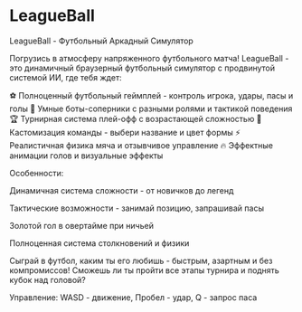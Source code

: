 # LeagueBall
LeagueBall - Футбольный Аркадный Симулятор

Погрузись в атмосферу напряженного футбольного матча! LeagueBall - это динамичный браузерный футбольный симулятор с продвинутой системой ИИ, где тебя ждет:


⚽ Полноценный футбольный геймплей - контроль игрока, удары, пасы и голы
🤖 Умные боты-соперники с разными ролями и тактикой поведения
🏆 Турнирная система плей-офф с возрастающей сложностью
🎨 Кастомизация команды - выбери название и цвет формы
⚡ Реалистичная физика мяча и отзывчивое управление
🔥 Эффектные анимации голов и визуальные эффекты

Особенности:

Динамичная система сложности - от новичков до легенд

Тактические возможности - занимай позицию, запрашивай пасы

Золотой гол в овертайме при ничьей

Полноценная система столкновений и физики

Сыграй в футбол, каким ты его любишь - быстрым, азартным и без компромиссов! Сможешь ли ты пройти все этапы турнира и поднять кубок над головой?

Управление: WASD - движение, Пробел - удар, Q - запрос паса

